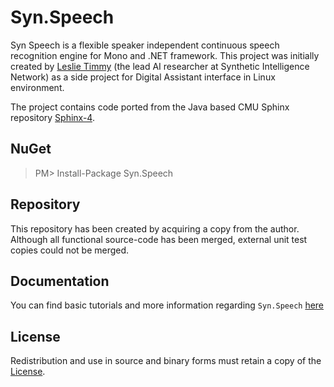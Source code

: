 # Syn.Speech

Syn Speech is a flexible speaker independent continuous speech recognition engine for Mono and .NET framework. This project was initially created by [Leslie Timmy](http://leslietimmy.com) (the lead AI researcher at Synthetic Intelligence Network) as a side project for Digital Assistant interface in Linux environment.

The project contains code ported from the Java based CMU Sphinx repository [Sphinx-4](https://github.com/cmusphinx/sphinx4).

## NuGet

>PM> Install-Package Syn.Speech

## Repository

This repository has been created by acquiring a copy from the author. Although all functional source-code has been merged, external unit test copies could not be merged.

## Documentation

You can find basic tutorials and more information regarding `Syn.Speech` [here](http://developer.syn.co.in/tutorial/speech/index.html)

## License

Redistribution and use in source and binary forms must retain a copy of the [License](https://github.com/SynHub/syn-speech/blob/master/LICENSE.md).
